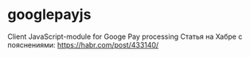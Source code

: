# googlepayjs
Client JavaScript-module for Googe Pay processing 
Статья на Хабре с пояснениями: https://habr.com/post/433140/

